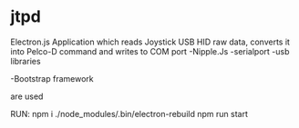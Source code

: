 # jtpd
Electron.js Application which reads Joystick USB HID raw data, converts it into Pelco-D command and writes to COM port
-Nipple.Js
-serialport
-usb
libraries

-Bootstrap 
framework

are used


RUN: 
npm i
./node_modules/.bin/electron-rebuild
npm run start